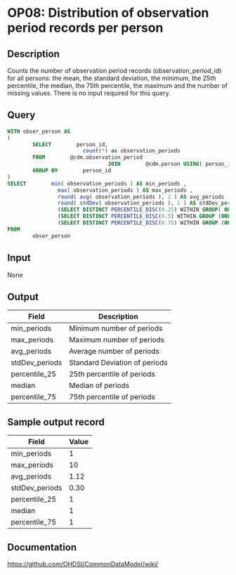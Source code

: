 <!---
Group:observation period
Name:OP08 Distribution of observation period records per person
Author:Patrick Ryan
CDM Version: 5.0
-->

# OP08: Distribution of observation period records per person

## Description
Counts the number of observation period records (observation_period_id) for all persons: the mean, the standard deviation, the minimum, the 25th percentile, the median, the 75th percentile, the maximum and the number of missing values. There is no input required for this query.

## Query
```sql
WITH obser_person AS
(
        SELECT        person_id,
                        count(*) as observation_periods
        FROM        @cdm.observation_period
                                JOIN        @cdm.person USING( person_id )
        GROUP BY        person_id
)
SELECT        min( observation_periods ) AS min_periods ,
                max( observation_periods ) AS max_periods ,
                round( avg( observation_periods ), 2 ) AS avg_periods ,
                round( stdDev( observation_periods ), 1 ) AS stdDev_periods ,
                (SELECT DISTINCT PERCENTILE_DISC(0.25) WITHIN GROUP( ORDER BY observation_periods ) OVER() FROM obser_person) AS percentile_25 ,
                (SELECT DISTINCT PERCENTILE_DISC(0.5) WITHIN GROUP (ORDER BY observation_periods ) OVER() FROM obser_person) AS median ,
                (SELECT DISTINCT PERCENTILE_DISC(0.75) WITHIN GROUP (ORDER BY observation_periods ) OVER() FROM obser_person) AS percentile_75
FROM
        obser_person
```

## Input

None

## Output

| Field |  Description |
| --- | --- |
|  min_periods |  Minimum number of periods  |
|  max_periods |  Maximum number of periods |
|  avg_periods |  Average number of periods |
|  stdDev_periods |  Standard Deviation of periods |
|  percentile_25 |  25th percentile of periods |
|  median |  Median of periods |
|  percentile_75 |  75th percentile of periods |

## Sample output record

| Field |  Value |
| --- | --- |
|  min_periods |  1 |
|  max_periods |  10 |
|  avg_periods |  1.12 |
|  stdDev_periods |  0.30 |
|  percentile_25 |  1 |
|  median |  1 |
|  percentile_75 |  1  |


## Documentation
https://github.com/OHDSI/CommonDataModel/wiki/
